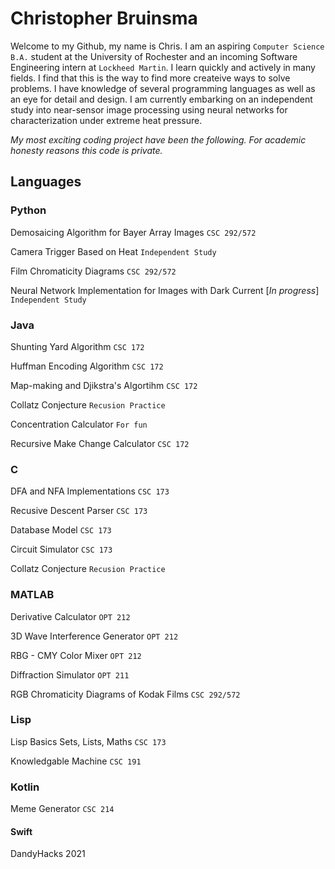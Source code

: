 # Christopher Bruinsma 

Welcome to my Github, my name is Chris. I am an aspiring ```Computer Science B.A.``` student at the University of Rochester and an incoming Software Engineering intern at ```Lockheed Martin```.  I learn quickly and actively in many fields. I find that this is the way to find more createive ways to solve problems. 
I have knowledge of several programming languages as well as an eye for detail and design. 
I am currently embarking on an independent study into near-sensor image processing using neural networks for characterization under extreme heat pressure.

*My most exciting coding project have been the following.* 
*For academic honesty reasons this code is private.*

## Languages 


### Python

Demosaicing Algorithm for Bayer Array Images ```CSC 292/572```

Camera Trigger Based on Heat ```Independent Study```

Film Chromaticity Diagrams ```CSC 292/572```

Neural Network Implementation for Images with Dark Current [*In progress*] ```Independent Study```


### Java

Shunting Yard Algorithm ```CSC 172```

Huffman Encoding Algorithm ```CSC 172```

Map-making and Djikstra's Algortihm ```CSC 172```

Collatz Conjecture ```Recusion Practice```

Concentration Calculator ```For fun```

Recursive Make Change Calculator ```CSC 172```


### C

DFA and NFA Implementations ```CSC 173```

Recusive Descent Parser ```CSC 173```

Database Model ```CSC 173```

Circuit Simulator ```CSC 173```

Collatz Conjecture ```Recusion Practice```


### MATLAB

Derivative Calculator ```OPT 212```

3D Wave Interference Generator ```OPT 212```

RBG - CMY Color Mixer ```OPT 212```

Diffraction Simulator ```OPT 211```

RGB Chromaticity Diagrams of Kodak Films ```CSC 292/572```


### Lisp

Lisp Basics Sets, Lists, Maths ```CSC 173```

Knowledgable Machine ```CSC 191```


### Kotlin

Meme Generator ```CSC 214```

#### Swift 

DandyHacks 2021



